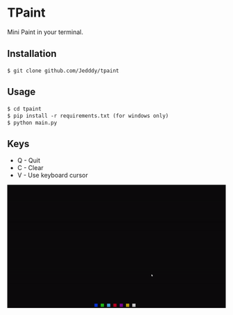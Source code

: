 # TPaint

Mini Paint in your terminal.

## Installation

```
$ git clone github.com/Jedddy/tpaint
```

## Usage

```
$ cd tpaint
$ pip install -r requirements.txt (for windows only)
$ python main.py
```

## Keys
- Q - Quit
- C - Clear
- V - Use keyboard cursor

![](https://github.com/Jedddy/tpaint/blob/master/assets/example.gif)
